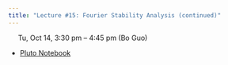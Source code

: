 ```yaml
---
title: "Lecture #15: Fourier Stability Analysis (continued)"
---
```


&nbsp;&nbsp;&nbsp;&nbsp;&nbsp;Tu, Oct 14, 3:30 pm – 4:45 pm (Bo Guo)

- [Pluto Notebook](../assets/pluto_notebooks/Lec15_fourier_stability_continued.html)
